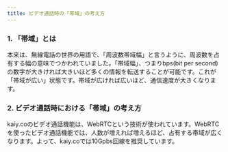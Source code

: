 ```yaml
---
title: ビデオ通話時の「帯域」の考え方
---
```


### 1. 「帯域」とは
本来は、無線電話の世界の用語で、「周波数帯域幅」と言うように、周波数を占有する幅の意味でつかわれていました。「帯域幅」、つまりbps(bit per second)の数字が大きければ大きいほど多くの情報を転送することが可能です。これが「帯域が広い」状態です。帯域が広ければ広いほど、通信速度が大きくなります。
### 2. ビデオ通話時における「帯域」の考え方
kaiy.coのビデオ通話機能は、WebRTCという技術が使われています。WebRTCを使ったビデオ通話機能では、人数が増えれば増えるほど、占有する帯域が広くなります。よって、kaiy.coでは10Gpbs回線を推奨しています。